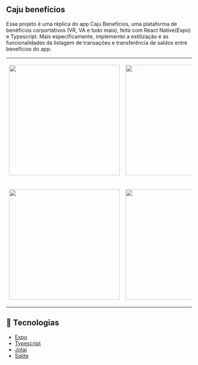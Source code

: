## Caju benefícios 

Esse projeto é uma réplica do app Caju Benefícios, uma plataforma de benéficios corportativos (VR, VA e tudo mais), feita com React Native(Expo) e Typescript.
Mais especificamente, implementei a estilização e as funcionalidades da listagem de transações e transferência de saldos entre benefícios do app.
<table>
 <tbody>
   <tr>
   <td>
       <p align="center">
        <img src="https://github.com/lumamontes/caju/assets/60052718/ef2e68a4-8bcf-48f2-9c0b-282388e582e9" alt"Imagem de app" width="300" />
      </p>
   </td>
   <td>
       <p align="center">
        <img src="https://github.com/lumamontes/caju/assets/60052718/d84eedb0-1e0d-4aba-90b2-d931ee43d40f" alt"Imagem de app" width="300" />
      </p>
    </td>
   <td>
     <p align="center">
      <img src="https://github.com/lumamontes/caju/assets/60052718/21ed9914-95db-42a3-93ec-b4d7593d0b83" alt"Imagem de app" width="300" />
    </p>
   </td>
   </tr>
     <tr>
      
   <td>
     <p align="center">
        <img src="https://github.com/lumamontes/caju/assets/60052718/10b95c67-2772-4601-bc4e-9b0b6ac83600" alt"Imagem de app" width="300" />
    </p>
  </td>
   <td>
     
<p align="center">
  <img src="https://github.com/lumamontes/caju/assets/60052718/7af20d3e-c8d5-4a8b-9b5f-abba33dba65c" alt"Imagem de app" width="300" />
</p>
</td>
<td>
  
<p align="center">
  <img src="https://github.com/lumamontes/caju/assets/60052718/2f53e797-8c5b-418d-9c6f-1f4dff765b12" alt"Imagem de app" width="300" />
</p>
</td>
     </tr>

 </tbody>
</table>


## 🚀 Tecnologias

- [Expo](https://docs.expo.dev/)
- [Typescript](https://www.typescriptlang.org/docs)
- [Jotai](https://jotai.org/docs/introduction)
- [Sqlite](https://docs.expo.dev/versions/latest/sdk/sqlite/)



